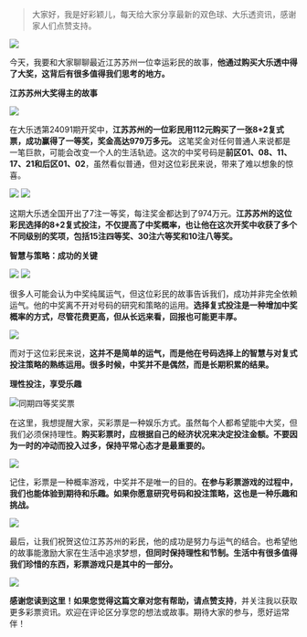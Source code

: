 > 大家好，我是好彩颖儿，每天给大家分享最新的双色球、大乐透资讯，感谢家人们点赞支持。

![](https://cdn.jsdelivr.net/gh/wangwenjie1314/PicCDN/2024-8-8/1723085821604-image.png)


今天，我要和大家聊聊最近江苏苏州一位幸运彩民的故事，**他通过购买大乐透中得了大奖，这背后有很多值得我们思考的地方。**

**江苏苏州大奖得主的故事**

![](https://cdn.jsdelivr.net/gh/wangwenjie1314/PicCDN/2024-8-8/1723085842099-image.png)


在大乐透第24091期开奖中，**江苏苏州的一位彩民用112元购买了一张8+2复式票，成功赢得了一等奖，奖金高达979万多元。** 这笔奖金对任何普通人来说都是一笔巨款，可能会改变一个人的生活轨迹。这次的中奖号码是**前区01、08、11、17、21和后区01、02**，虽然看似普通，但对这位彩民来说，带来了难以想象的惊喜。


![](https://cdn.jsdelivr.net/gh/wangwenjie1314/PicCDN/2024-8-9/1723170109885-image.png)
![](https://cdn.jsdelivr.net/gh/wangwenjie1314/PicCDN/2024-8-8/1723085890575-image.png)


这期大乐透全国开出了7注一等奖，每注奖金都达到了974万元。**江苏苏州的这位彩民选择的8+2复式投注，不仅提高了中奖概率，也让他在这次开奖中收获了多个不同级别的奖项，包括15注四等奖、30注六等奖和10注八等奖。**

**智慧与策略：成功的关键**

![](https://cdn.jsdelivr.net/gh/wangwenjie1314/PicCDN/2024-8-8/1723085902030-image.png)
![](https://cdn.jsdelivr.net/gh/wangwenjie1314/PicCDN/2024-8-8/1723085915294-image.png)


很多人可能会认为中奖纯属运气，但这位彩民的故事告诉我们，成功并非完全依赖运气。他的中奖离不开对号码的研究和策略的运用。**选择复式投注是一种增加中奖概率的方式，尽管花费更高，但从长远来看，回报也可能更丰厚。**


![](https://cdn.jsdelivr.net/gh/wangwenjie1314/PicCDN/2024-8-9/1723170370565-image.png)


而对于这位彩民来说，**这并不是简单的运气，而是他在号码选择上的智慧与对复式投注策略的熟练运用。很多时候，中奖并不是偶然，而是长期积累的结果。**

**理性投注，享受乐趣**


![同期四等奖奖票](https://cdn.jsdelivr.net/gh/wangwenjie1314/PicCDN/2024-8-9/1723170405500-image.png)




在这里，我想提醒大家，买彩票是一种娱乐方式。虽然每个人都希望能中大奖，但我们必须保持理性。**购买彩票时，应根据自己的经济状况来决定投注金额。不要因为一时的冲动而投入过多，保持平常心态才是最重要的。**


![](https://cdn.jsdelivr.net/gh/wangwenjie1314/PicCDN/2024-8-9/1723170476492-image.png)


记住，彩票是一种概率游戏，中奖并不是唯一的目的。**在参与彩票游戏的过程中，我们也能体验到期待和乐趣。如果你愿意研究号码和投注策略，这也是一种乐趣和挑战。**


![](https://cdn.jsdelivr.net/gh/wangwenjie1314/PicCDN/2024-8-9/1723170565019-image.png)


最后，让我们祝贺这位江苏苏州的彩民，他的成功是努力与运气的结合。也希望他的故事能激励大家在生活中追求梦想，**但同时保持理性和节制。生活中有很多值得我们珍惜的东西，彩票游戏只是其中的一部分。**


![](https://cdn.jsdelivr.net/gh/wangwenjie1314/PicCDN/2024-8-9/1723170742076-image.png)


**感谢您读到这里！如果您觉得这篇文章对您有帮助，请点赞支持**，并关注我以获取更多彩票资讯。欢迎在评论区分享您的想法或故事。期待大家的参与，愿好运常伴！